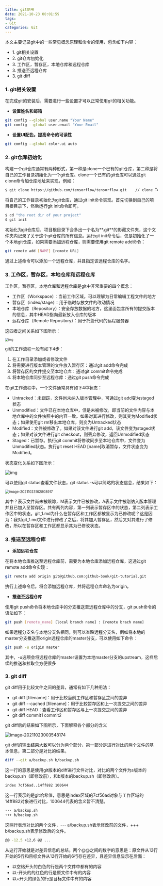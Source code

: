 ```yaml
---
title: git使用
date: 2021-10-23 00:01:59
tags:
- Git
categories: Git
---
```


本文主要记录git中的一些常见概念原理和命令的使用，包含如下内容：

- [<a name="git_config"> 1. git相关设置 </a>](#-1-git相关设置-)
- [<a name="git_init"> 2. git仓库初始化 </a>](#-2-git仓库初始化)
- [<a name="git_add"> 3. 工作区，暂存区，本地仓库和远程仓库 </a>](#-3-工作区暂存区本地仓库和远程仓库)
- [<a name="git_push">3. 推送至远程仓库 </a>](#3-推送至远程仓库-)
- [<a name="git_diff">3. git diff </a>](#3-git-diff)

<!--more-->

### <a name="git_config"> 1. git相关设置 </a>

在完成git的安装后，需要进行一些设置才可以正常使用git的相关功能。

- **设置姓名和邮箱**

```bash
git config --global user.name "Your Name"
git config --global user.email "Your Email"
```

- **设置UI配色，提高命令的可读性**

```bash
git config --global color.ui auto
```

### <a name="git_init"> 2. git仓库初始化 </a>

构建一个git仓库通常有两种形式，第一种是clone一个已有的git仓库，第二种是将自己的工作目录初始化为一个git仓库。clone一个已有的git仓库可以通过git clone命令加仓库地址来实现，例如：

```bash
$ git clone https://github.com/tensorflow/tensorflow.git    // clone TensorFlow远程仓库到本地
```

将自己的工作目录初始化为git仓库，通过git init命令实现。首先切换到自己的项目根目录下，然后运行git init命令即可。

```bash
$ cd "the root dir of your project"
$ git init
```

初始化为git仓库后，项目根目录下会多出一个名为**.git**的影藏文件夹，这个文件夹内记录了关于这个git仓库的所有信息。运行git init命令后，仅是初始化了一个本地git仓库，如果需要添加远程仓库，则需要使用git remote add命令：

```bash
git remote add [NAME] [remote URL]
```

通过上述命令可以添加一个远程仓库，并且指定该远程仓库的名字。

### <a name="git_add"> 3. 工作区，暂存区，本地仓库和远程仓库 </a>

工作区，暂存区，本地仓库和远程仓库是git中非常重要的四个概念：

- 工作区（Workspace）：当前工作区域，可以理解为日常编辑工程文件的地方
- 暂存区（index/stage）：用于临时存放文件的改动情况
- 本地仓库（Repository）：安全存放数据的地方，这里面包含所有的提交版本的信息，其中HEAD指向最新放入仓库的版本
- 远程仓库（Remote Repository）：用于托管代码的远程服务器

这四者之间关系如下图所示：

<img src="https://jxliu-picbed.oss-cn-shanghai.aliyuncs.com/img/1090617-20181008211557402-232838726.png" alt="img" style="zoom: 67%;" />

git的工作流程一般有如下4步：

1. 在工作目录添加或者修改文件
2. 将需要进行版本管理的文件放入暂存区：通过git add命令完成
3. 将暂存区的文件提交至本地仓库：通过git commit命令完成
4. 将本地仓库同步至远程仓库：通过git push命令完成

在git工作流程中，一个文件通常具有如下4中状态：

- Untracked：未跟踪，文件尚未纳入版本管理中，可通过git add变为staged状态
- Unmodified：文件已在本地仓库中，但是未被修改，即当前的文件内容与本地仓库中的文件快照中的内容一致。如果对其进行修改，则其变为Modified状态；如果使用git rm移出本地仓库，则变为Untracked状态
- Modified：文件被修改了。如果对该文件进行git add，该文件变为staged状态；如果对该文件进行git checkout，则丢弃修改，返回Unmodified状态
- Staged：已暂存。执行git commit将修改同步至本地仓库中，文件变为Unmodified状态。执行git reset HEAD [name]取消暂存，文件状态变为Modified。

状态变化关系如下图所示：

![img](https://jxliu-picbed.oss-cn-shanghai.aliyuncs.com/img/1090617-20181008212040668-1339848607.png)

可以使用git status查看文件状态，git status -s可以简略的状态信息，结果如下：

<img src="https://jxliu-picbed.oss-cn-shanghai.aliyuncs.com/img/image-20211023162808917.png" alt="image-20211023162808917" style="zoom:80%;" />

其中？表示文件尚未被跟踪，M表示文件已被修改，A表示文件被刚纳入版本管理并且已加入至暂存区。共有两列内容，第一列表示暂存区中的状态，第二列表示工作区中的状态。git_1.md为什么在暂存区和工作区都被显示为已修改呢？这是因为：我对git_1.md文件进行修改了之后，将其加入暂存区，然后又对其进行了修改，所以在暂存区和工作区都显示其为已修改状态。


### <a name="git_push">3. 推送至远程仓库 </a>

- **添加远程仓库**

在将本地仓库推送至远程仓库前，需要为本地仓库添加远程仓库，这通过git remote add命令实现：

```bash
git remote add origin git@github.com:github-book/git-tutorial.git
```

执行上述命令后，将会添加远程仓库，并将远程仓库命名为origin。

- **推送至远程仓库**

使用git push命令将本地仓库中的分支推送至远程仓库中的分支，git push命令的语法如下：

```bash
git push [remote_name] [local branch name] : [remote brach name]
```

如果远程分支名与本地分支名相同，则可以省略远程分支名，例如将本地的master分支推送至origin远程仓库的master分支，可以使用如下命令：

```bash
git push -u origin master
```

其中，-u选项会将远程仓库的master设置为本地master分支的upstream，这样后续的推送和拉取会方便很多

### <a name="git_diff">3. git diff </a>

git diff用于比较文件之间的差异，通常有如下几种用法：

- git diff [filename]：用于比较当前工作区和暂存区之间的差异
- git diff --cached [filename]：用于比较暂存区和上一次提交之间的差异
- git diff HEAD：查看工作区和暂存区与上一次提交之间的差异
- git diff commit1 commit2

git diff后的结果如下图所示，下面解释各个部分的含义

![image-20211023003548174](https://jxliu-picbed.oss-cn-shanghai.aliyuncs.com/img/image-20211023003548174.png)

git diff的输出结果大致可以分为两个部分，第一部分是进行对比的两个文件的基本信息，第二部分是对比的结果。

```bash
diff --git a/backup.sh b/backup.sh
```

这一行的意思是使用git版本的diff进行文件对比，对比的两个文件为a版本的backup.sh（即修改前），和b版本的backup.sh（即修改后）。

```bash
index 7cf56ad..14ff882 100644
```

这一行表示的是git哈希值，意思是index区域的7cf56ad对象与工作区域的14ff882对象进行对比，100644代表的含义暂不清楚。

```bash
--- a/backup.sh
+++ b/backup.sh
```

这两行表示对比的两个文件，--- a/backup.sh表示修改前的文件，+++ b/backup.sh表示修改后的文件。

```bash
@@ -12,5 +12,6 @@ ...
```

从这行开始就是对差异信息的总结。两个@@之间的数字的意思是：原文件从12行开始的5行和目标文件从12行开始的6行存在差异，且差异信息显示在后面：

- 以空格开头的白色的行是两个文件中都有的内容
- 以-开头的的红色的行是原文件中有的内容
- 以+开头的绿色的行是目标文件中有的内容
